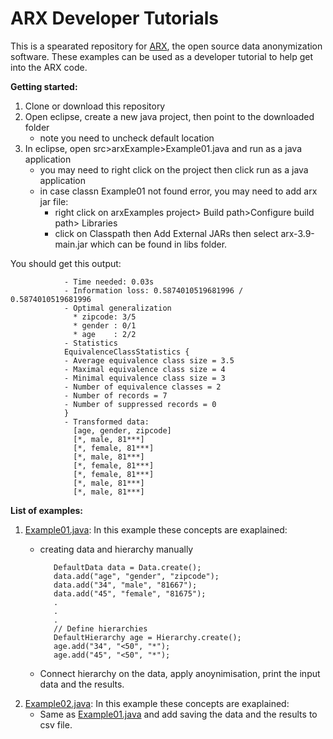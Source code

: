 # ARX Developer Tutorials 

This is a spearated repository for [ARX](https://github.com/arx-deidentifier/arx), the open source data anonymization software. These examples can be used as a  developer tutorial to help get into the ARX code.

**Getting started:**

1. Clone or download this repository
2. Open eclipse, create a new java project, then point to the downloaded folder
   - note you need to uncheck default location
3. In eclipse, open src>arxExample>Example01.java and run as a java application
   - you may need to right click on the project then click run as a java application
   - in case classn Example01 not found error, you may need to add arx jar file:
     - right click on arxExamples project> Build path>Configure build path> Libraries
     - click on Classpath then Add External JARs then select arx-3.9-main.jar which can be found in libs folder.  
      
You should get this output:

                - Time needed: 0.03s
                - Information loss: 0.5874010519681996 / 0.5874010519681996
                - Optimal generalization
                  * zipcode: 3/5
                  * gender : 0/1
                  * age    : 2/2
                - Statistics
                EquivalenceClassStatistics {
                - Average equivalence class size = 3.5
                - Maximal equivalence class size = 4
                - Minimal equivalence class size = 3
                - Number of equivalence classes = 2
                - Number of records = 7
                - Number of suppressed records = 0
                }
                - Transformed data:
                  [age, gender, zipcode]
                  [*, male, 81***]
                  [*, female, 81***]
                  [*, male, 81***]
                  [*, female, 81***]
                  [*, female, 81***]
                  [*, male, 81***]
                  [*, male, 81***]
                  

**List of examples:**

1. [Example01.java](https://github.com/iaBIH/arx_examples/blob/master/org/deidentifier/arx/examples/Example01.java): In this example these concepts are exaplained: 
   - creating data and hierarchy manually  

            DefaultData data = Data.create();
            data.add("age", "gender", "zipcode");
            data.add("34", "male", "81667");
            data.add("45", "female", "81675");
            .
            .
            .
            // Define hierarchies
            DefaultHierarchy age = Hierarchy.create();
            age.add("34", "<50", "*");
            age.add("45", "<50", "*");
        
   - Connect hierarchy on the data, apply anoynimisation, print the input data and the results.  
2. [Example02.java](https://github.com/iaBIH/arx_examples/blob/master/org/deidentifier/arx/examples/Example02.java): In this example these concepts are exaplained: 
   - Same as [Example01.java](https://github.com/iaBIH/arx_examples/blob/master/org/deidentifier/arx/examples/Example01.java) and add saving the data and the results to csv file.     
